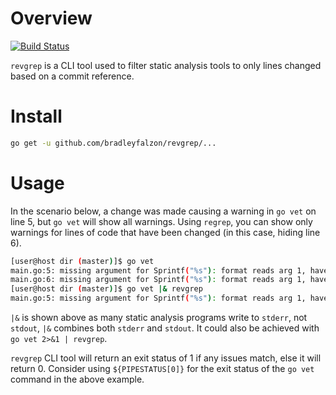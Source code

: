 # Overview

[![Build Status](https://travis-ci.org/bradleyfalzon/revgrep.svg?branch=master)](https://travis-ci.org/bradleyfalzon/revgrep)

`revgrep` is a CLI tool used to filter static analysis tools to only lines changed based on a commit reference.

# Install

```bash
go get -u github.com/bradleyfalzon/revgrep/...
```

# Usage

In the scenario below, a change was made causing a warning in `go vet` on line 5, but `go vet` will show all warnings.
Using `regrep`, you can show only warnings for lines of code that have been changed (in this case, hiding line 6).

```bash
[user@host dir (master)]$ go vet
main.go:5: missing argument for Sprintf("%s"): format reads arg 1, have only 0 args
main.go:6: missing argument for Sprintf("%s"): format reads arg 1, have only 0 args
[user@host dir (master)]$ go vet |& revgrep
main.go:5: missing argument for Sprintf("%s"): format reads arg 1, have only 0 args
```

`|&` is shown above as many static analysis programs write to `stderr`, not `stdout`, `|&` combines both `stderr` and
`stdout`. It could also be achieved with `go vet 2>&1 | revgrep`.

`revgrep` CLI tool will return an exit status of 1 if any issues match, else it will return 0. Consider using
`${PIPESTATUS[0]}` for the exit status of the `go vet` command in the above example.
